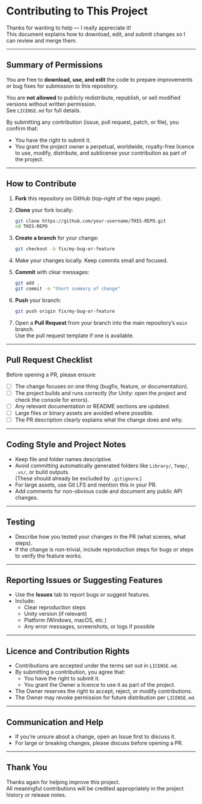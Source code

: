 # Contributing to This Project

Thanks for wanting to help — I really appreciate it!  
This document explains how to download, edit, and submit changes so I can review and merge them.

---

## Summary of Permissions

You are free to **download, use, and edit** the code to prepare improvements or bug fixes for submission to this repository.

You are **not allowed** to publicly redistribute, republish, or sell modified versions without written permission.  
See `LICENSE.md` for full details.

By submitting any contribution (issue, pull request, patch, or file), you confirm that:

- You have the right to submit it.
- You grant the project owner a perpetual, worldwide, royalty-free licence to use, modify, distribute, and sublicense your contribution as part of the project.

---

## How to Contribute

1. **Fork** this repository on GitHub (top-right of the repo page).

2. **Clone** your fork locally:
    ```bash
    git clone https://github.com/your-username/THIS-REPO.git
    cd THIS-REPO
    ```

3. **Create a branch** for your change:
    ```bash
    git checkout -b fix/my-bug-or-feature
    ```

4. Make your changes locally. Keep commits small and focused.

5. **Commit** with clear messages:
    ```bash
    git add .
    git commit -m "Short summary of change"
    ```

6. **Push** your branch:
    ```bash
    git push origin fix/my-bug-or-feature
    ```

7. Open a **Pull Request** from your branch into the main repository’s `main` branch.  
   Use the pull request template if one is available.

---

## Pull Request Checklist

Before opening a PR, please ensure:

- [ ] The change focuses on one thing (bugfix, feature, or documentation).
- [ ] The project builds and runs correctly (for Unity: open the project and check the console for errors).
- [ ] Any relevant documentation or README sections are updated.
- [ ] Large files or binary assets are avoided where possible.
- [ ] The PR description clearly explains what the change does and why.

---

## Coding Style and Project Notes

- Keep file and folder names descriptive.
- Avoid committing automatically generated folders like `Library/`, `Temp/`, `.vs/`, or build outputs.  
  (These should already be excluded by `.gitignore`.)
- For large assets, use Git LFS and mention this in your PR.
- Add comments for non-obvious code and document any public API changes.

---

## Testing

- Describe how you tested your changes in the PR (what scenes, what steps).  
- If the change is non-trivial, include reproduction steps for bugs or steps to verify the feature works.

---

## Reporting Issues or Suggesting Features

- Use the **Issues** tab to report bugs or suggest features.
- Include:
  - Clear reproduction steps  
  - Unity version (if relevant)  
  - Platform (Windows, macOS, etc.)  
  - Any error messages, screenshots, or logs if possible

---

## Licence and Contribution Rights

- Contributions are accepted under the terms set out in `LICENSE.md`.  
- By submitting a contribution, you agree that:
  - You have the right to submit it.  
  - You grant the Owner a licence to use it as part of the project.  
- The Owner reserves the right to accept, reject, or modify contributions.  
- The Owner may revoke permission for future distribution per `LICENSE.md`.

---

## Communication and Help

- If you’re unsure about a change, open an Issue first to discuss it.  
- For large or breaking changes, please discuss before opening a PR.  

---

## Thank You

Thanks again for helping improve this project.  
All meaningful contributions will be credited appropriately in the project history or release notes.
